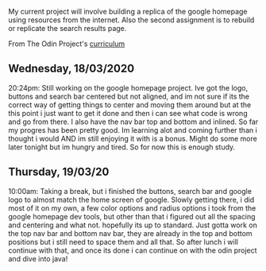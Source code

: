 My current project will involve building a replica of the google homepage using resources from the internet. Also the second assignment is to rebuild or replicate the search results page.

From The Odin Project's [curriculum](http://www.theodinproject.com/courses/web-development-101/lessons/html-css)


Wednesday, 18/03/2020
---------------------
20:24pm: Still working on the google homepage project. Ive got the logo, buttons and search bar centered but not aligned, and im not sure if its the correct way of getting things to center and moving them around but at the this point i just want to get it done and then i can see what code is wrong and go from there. I also have the nav bar top and bottom and inlined. So far my progres has been pretty good. Im learning alot and coming further than i thought i would AND im still enjoying it with is a bonus. Might do some more later tonight but im hungry and tired. So for now this is enough study.


Thursday, 19/03/20
-------------------
10:00am: Taking a break, but i finished the buttons, search bar and google logo to almost match the home screen of google. Slowly getting there, i did most of it on my own, a few color options and radius options i took from the google homepage dev tools, but other than that i figured out all the spacing and centering and what not. hopefully its up to standard. Just gotta work on the top nav bar and bottom nav bar, they are already in the top and bottom positions but i still need to space them and all that. So after lunch i will continue with that, and once its done i can continue on with the odin project and dive into java!
